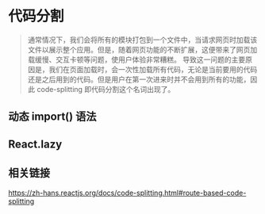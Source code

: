 # 代码分割

> 通常情况下，我们会将所有的模块打包到一个文件中，当请求网页时加载该文件以展示整个应用。但是，随着网页功能的不断扩展，这便带来了网页加载缓慢、交互卡顿等问题，使用户体验非常糟糕。 导致这一问题的主要原因是，我们在页面加载时，会一次性加载所有代码，无论是当前要用的代码还是之后用到的代码。但是用户在第一次进来时并不会用到所有的功能，因此 code-splitting 即代码分割这个名词出现了。

## 动态 import() 语法

## React.lazy

## 相关链接

https://zh-hans.reactjs.org/docs/code-splitting.html#route-based-code-splitting
